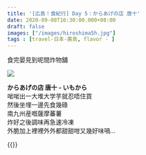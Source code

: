 ```yaml
---
title: '[広島！食紀行] Day 5：からあげの店 唐十'
date: 2020-09-08T16:30:00.000+08:00
draft: false
images: ["/images/hiroshima5h.jpg"]
tags : [travel-日本-廣島, flavor - ]
---
```


食完晏見到呢間炸物舖

![](/images/hiroshima5h.jpg)
 
**からあげの店 唐十 - いもから**  
啱啱出一大堆大学芋就忍唔住買  
然後坐埋一邊先食幾碌  
南九州産嘅薩摩蕃薯  
炸好之後調味再急速冷凍  
外脆加上裡裡外外都甜甜咁又幾好味喎...  


{{<hiroshima>}}

